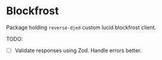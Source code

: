 # Blockfrost

Package holding `reverse-djed` custom lucid blockfrost client.

TODO:

- [ ] Validate responses using Zod. Handle errors better.

